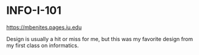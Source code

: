 # INFO-I-101
https://mbenites.pages.iu.edu

Design is usually a hit or miss for me, but this was my favorite design from my first class on informatics.
